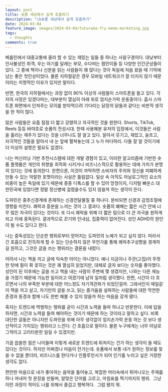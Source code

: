 ```yaml
---
layout: post
title: 숏폼 세상에서 길게 호흡하기
description: "\b숏폼 세상에서 길게 호흡하기"
date: 2024-03-04
feature_image: images/2024-03-04/futurama-fry-meme-marketing.jpg
tags:
  - thoughts
comments: true
---
```

베를린에서 대중교통에 올라 할 수 있는 재밌는 일들 중 하나는 사람구경이다. 대낮부터 인사불성인 취객, 우는 아기를 달래는 부모, 수다떠는 잼민이들 등 다양한 인간군상들이 있다. <!--more-->그 중에 책이나 신문을 읽는 사람들이 꽤 많다는 것이 독일에 처음 왔을 때 기억에 남는 좋은 첫인상이었다. 물론 지하철같은 경우 모바일 네트워크가 잘 터지지 않기 때문이라는 치명적인 이유가 있지만 말이다.

반면, 한국의 지하철에서는 과장 없이 90% 이상의 사람들이 스마트폰을 들고 있다. 각자의 사정은 있겠다마는, 대부분이 열심히 아래 위로 엄지손가락 운동중이다. 흡사 스마트폰 화면에서 던져주는 모이를 받아먹으려 기다리는 닭장의 닭들과 같다는 비판적 생각을 한 적이 많다.

많은 사람들은 요즘 점점 더 짧고 강렬하고 자극적인 것을 원한다. Shorts, TikTok, Reels 등등 바야흐로 숏폼의 전성시대. 한때 사용해본 유저의 입장에서, 이것들은 사람을 홀리는 재주가 있다는 것을 너무나도 잘 알고 있다. 알아서 웃기고, 재밌고, 슬프고, 자극적인 것들을 알아서 내 눈 앞에 펼쳐놓는데 그 누가 마다하리. 다들 잘 알 것이기에 더 이상의 설명은 필요도 없겠다. 

나는 머신러닝 기반 추천시스템에 대한 개발 경험이 있고, 이러한 알고리즘에 기반한 숏폼 플랫폼은 개인의 취향을 최적화 시키거나 비즈니스적으로 활용하는 데에 가치가 분명히 있다는 것에 동의한다. 한편으론, 이것이 까딱하면 소비자의 주의와 정신을 피폐하게 만들 수 있는 악랄한 포맷이라는 사실은 틀림없다. 일상 속 아직도 아날로그적인 요소의 비중이 높은 독일에 있기 때문에 종종 디톡스를 할 수 있어 망정이지, 디지털 빠운스 대한민국에 있었다면 정말 정신병에 걸렸을수도 있지 않을까 하는 생각이 든다.

도파민은 중추신경계에 존재하는 신경전달물질 중 하나다. 분비되면 신경과 감정조절에 영향을 미친다. 쾌락과 흥분을 느끼는 것이 그 결과다. 숏폼의 폐해는 짧은 시간 안에 너무 많은 자극이 있다는 것이다. 또 다시 쾌락을 위해 더 짧은 텀으로 더 큰 자극을 원하게 되고 이에 중독된다. 결과적으로 끈기와 인내심, 집중력이 없어진다. 성인 ADHD의 원인이 될 수도 있다고 한다.

나는 중독성있는 단순한 행위로부터 얻어지는 도파민의 노예가 되고 싶지 않다. 따라서 긴 호흡으로 진득하게 할 수 있는 단순하지 않은 무언가를 통해 쾌락추구성향을 경계하길 원하고, 그것은 글을 쓰는 행위라는 결론을 내렸다.

어려서 나는 책을 끼고 글에 익숙한 아이는 아니었다. 예나 지금이나 주관(고집)이 뚜렷한 탓에 필이 확 꽂히는 것은 꽤 열심히 읽었지만, 대체로 글자 보다는 숫자를 좋아했다. 성인이 된 이후에는 글을 쓰고 책을 내는 사람이 주변에 몇 생겼지만, 나와는 다른 재능을 가졌기 때문에 가능한 일이라고 여겼기에 남의 일처럼 생각했다. 한편, 시간이 더 흐르면서 나의 부족한 부분에 대한 어느정도 자기객관화가 되었던걸까. 그래서인지 매일같이 책을 끼고 살고, 자기만의 글을 쓰고, 읽는 즐거움을 설파하는 사람들에 대한 막연한 존경과 동경과 함께 나도 한번 해볼 수 있지 않을까 하는 마음을 갖게 됐다.

혹자는 트렌드에 역행하는 행위를 굳이 시간과 노력을 들여 하냐고 반문한다. 이에 답을 하자면, 시간과 노력을 들여 해야하는 것이기 때문에 하는 것이라고 말하고 싶다. 비록 대단한 글들은 아니지만 도파민을 위해 아무 생각없이 엄지손가락 운동 하는 것 보다 생산적이고 가치있는 행위라고 느낀다. 긴 호흡으로 말이다. 물론 누구에게는 너무 아날로그적이고 고리타분한 일일 수 있겠지만.

가끔 씁쓸한 점은 나이들며 이렇게 새로운 트렌드에 뒤쳐지는 건가 하는 생각이 들 때도 있다는 것이다. 하지만 어쩌겠나 마음이 안가는데. 숏폼에서 보통 내가 원하는 정보를 찾을 수 없을 뿐더러, 비즈니스를 한다거나 인플루언서가 되어 인기를 누리고 싶은 거창한 생각도 없다.

  
편안한 마음으로 내가 좋아하는 음악을 틀어놓고, 복잡한 머리속에서 튀어나오는 주제를 하나 꺼내어 첫 문장을 만들며, 알맞은 단어를 고르고, 마침표를 찍기까지의 행위. 
그냥 이런 과정이 적어도 나를 위해서 즐겁고 행복하다. 
그럼 됐지 뭐.